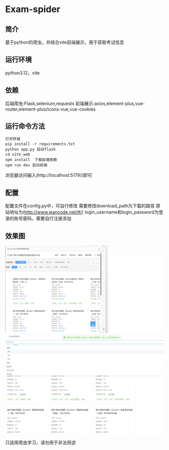 # Exam-spider
## 简介
基于python的爬虫，并结合vite前端展示，用于获取考试信息
## 运行环境
python3.12，vite
## 依赖
后端爬虫:Flask,selenium,requests 
前端展示:axios,element-plus,vue-router,element-plus/icons-vue,vue-cookies
## 运行命令方法
```
打开终端
pip install -r requirements.txt
python app.py 启动flask
cd vite_web
npm install  下载前端依赖
npm run dev 启动前端
```
浏览器访问输入(http://localhost:5179/)即可
## 配置
配置文件在config.py中，可自行修改
需要修改download_path为下载的路径
原站地址为(http://www.wancode.net/#/)
login_username和login_password为登录的账号密码，需要自行注册添加
## 效果图
![img.png](img.png)
![img_1.png](img_1.png)

只适用爬虫学习，请勿用于非法用途



